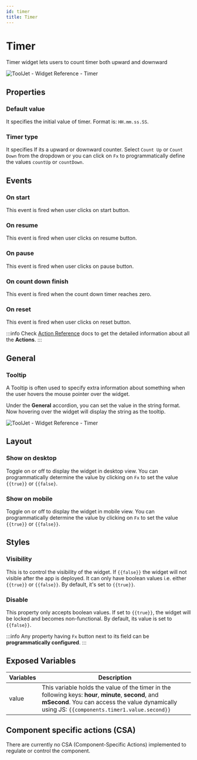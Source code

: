 ```yaml
---
id: timer
title: Timer
---
```

# Timer

Timer widget lets users to count timer both upward and downward

<div style={{textAlign: 'center'}}>

<img className="screenshot-full" src="/img/widgets/timer/timer.png" alt="ToolJet - Widget Reference - Timer" />

</div>

## Properties

### Default value

It specifies the initial value of timer. Format is: `HH.mm.ss.SS`.

### Timer type

It specifies If its a upward or downward counter. Select `Count Up` or `Count Down` from the dropdown or you can click on `Fx` to programmatically define the values `countUp` or `countDown`.

## Events

### On start
This event is fired when user clicks on start button.

### On resume
This event is fired when user clicks on resume button.

### On pause
This event is fired when user clicks on pause button.

### On count down finish
This event is fired when the count down timer reaches zero.

### On reset
This event is fired when user clicks on reset button.

:::info
Check [Action Reference](/docs/category/actions-reference) docs to get the detailed information about all the **Actions**.
:::

## General
### Tooltip

A Tooltip is often used to specify extra information about something when the user hovers the mouse pointer over the widget.

Under the <b>General</b> accordion, you can set the value in the string format. Now hovering over the widget will display the string as the tooltip.

<div style={{textAlign: 'center'}}>

<img className="screenshot-full" src="/img/tooltip.png" alt="ToolJet - Widget Reference - Timer" />

</div>

## Layout

### Show on desktop

Toggle on or off to display the widget in desktop view. You can programmatically determine the value by clicking on `Fx` to set the value `{{true}}` or `{{false}`.
### Show on mobile

Toggle on or off to display the widget in mobile view. You can programmatically determine the value by clicking on `Fx` to set the value `{{true}}` or `{{false}}`.

## Styles

### Visibility

This is to control the visibility of the widget. If `{{false}}` the widget will not visible after the app is deployed. It can only have boolean values i.e. either `{{true}}` or `{{false}}`. By default, it's set to `{{true}}`.

### Disable

This property only accepts boolean values. If set to `{{true}}`, the widget will be locked and becomes non-functional. By default, its value is set to `{{false}}`.

:::info
Any property having `Fx` button next to its field can be **programmatically configured**.
:::

## Exposed Variables

| Variables    | Description |
| ----------- | ----------- |
| value | This variable holds the value of the timer in the following keys: **hour**, **minute**, **second**, and **mSecond**. You can access the value dynamically using JS: `{{components.timer1.value.second}}`|
## Component specific actions (CSA)

There are currently no CSA (Component-Specific Actions) implemented to regulate or control the component.
